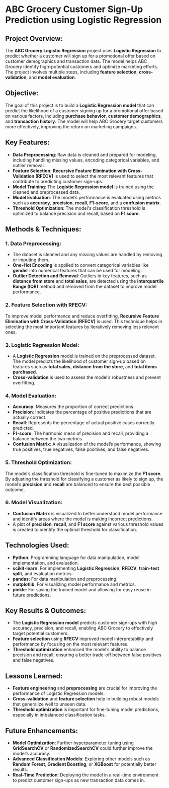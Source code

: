 # ABC Grocery Customer Sign-Up Prediction using Logistic Regression 

## Project Overview:
The **ABC Grocery Logistic Regression** project uses **Logistic Regression** to predict whether a customer will sign up for a promotional offer based on customer demographics and transaction data. The model helps ABC Grocery identify high-potential customers and optimize marketing efforts. The project involves multiple steps, including **feature selection**, **cross-validation**, and **model evaluation**.

## Objective:
The goal of this project is to build a **Logistic Regression model** that can predict the likelihood of a customer signing up for a promotional offer based on various factors, including **purchase behavior**, **customer demographics**, and **transaction history**. The model will help ABC Grocery target customers more effectively, improving the return on marketing campaigns.

## Key Features:
- **Data Preprocessing**: Raw data is cleaned and prepared for modeling, including handling missing values, encoding categorical variables, and outlier removal.
- **Feature Selection**: **Recursive Feature Elimination with Cross-Validation (RFECV)** is used to select the most relevant features that contribute to predicting customer sign-ups.
- **Model Training**: The **Logistic Regression model** is trained using the cleaned and preprocessed data.
- **Model Evaluation**: The model’s performance is evaluated using metrics such as **accuracy**, **precision**, **recall**, **F1-score**, and a **confusion matrix**.
- **Threshold Optimization**: The model's classification threshold is optimized to balance precision and recall, based on **F1 score**.

## Methods & Techniques:

### **1. Data Preprocessing**:
- The dataset is cleaned and any missing values are handled by removing or imputing them.
- **One-Hot Encoding** is applied to convert categorical variables like **gender** into numerical features that can be used for modeling.
- **Outlier Detection and Removal**: Outliers in key features, such as **distance from store** and **total sales**, are detected using the **Interquartile Range (IQR)** method and removed from the dataset to improve model performance.

### **2. Feature Selection with RFECV**:
To improve model performance and reduce overfitting, **Recursive Feature Elimination with Cross-Validation (RFECV)** is used. This technique helps in selecting the most important features by iteratively removing less relevant ones.

### **3. Logistic Regression Model**:
- A **Logistic Regression** model is trained on the preprocessed dataset. The model predicts the likelihood of customer sign-up based on features such as **total sales**, **distance from the store**, and **total items purchased**.
- **Cross-validation** is used to assess the model’s robustness and prevent overfitting.

### **4. Model Evaluation**:
- **Accuracy**: Measures the proportion of correct predictions.
- **Precision**: Indicates the percentage of positive predictions that are actually correct.
- **Recall**: Represents the percentage of actual positive cases correctly predicted.
- **F1-score**: The harmonic mean of precision and recall, providing a balance between the two metrics.
- **Confusion Matrix**: A visualization of the model’s performance, showing true positives, true negatives, false positives, and false negatives.

### **5. Threshold Optimization**:
The model’s classification threshold is fine-tuned to maximize the **F1 score**. By adjusting the threshold for classifying a customer as likely to sign up, the model’s **precision** and **recall** are balanced to ensure the best possible outcome.

### **6. Model Visualization**:
- **Confusion Matrix** is visualized to better understand model performance and identify areas where the model is making incorrect predictions.
- A plot of **precision**, **recall**, and **F1 score** against various threshold values is created to identify the optimal threshold for classification.

## Technologies Used:
- **Python**: Programming language for data manipulation, model implementation, and evaluation.
- **scikit-learn**: For implementing **Logistic Regression**, **RFECV**, **train-test split**, and evaluation metrics.
- **pandas**: For data manipulation and preprocessing.
- **matplotlib**: For visualizing model performance and metrics.
- **pickle**: For saving the trained model and allowing for easy reuse in future predictions.

## Key Results & Outcomes:
- The **Logistic Regression model** predicts customer sign-ups with high accuracy, precision, and recall, enabling ABC Grocery to effectively target potential customers.
- **Feature selection** using **RFECV** improved model interpretability and performance by focusing on the most relevant features.
- **Threshold optimization** enhanced the model’s ability to balance precision and recall, ensuring a better trade-off between false positives and false negatives.

## Lessons Learned:
- **Feature engineering** and **preprocessing** are crucial for improving the performance of Logistic Regression models.
- **Cross-validation** and **feature selection** help in building robust models that generalize well to unseen data.
- **Threshold optimization** is important for fine-tuning model predictions, especially in imbalanced classification tasks.

## Future Enhancements:
- **Model Optimization**: Further hyperparameter tuning using **GridSearchCV** or **RandomizedSearchCV** could further improve the model’s accuracy.
- **Advanced Classification Models**: Exploring other models such as **Random Forest**, **Gradient Boosting**, or **XGBoost** for potentially better results.
- **Real-Time Prediction**: Deploying the model in a real-time environment to predict customer sign-ups as new transaction data comes in.
